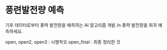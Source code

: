 # 풍련발전량 예측
기후 데이터로부터 풍력 발전량을 예측하는 AI 알고리즘 개발 /n
풍력 발전량을 회귀 예측하세요.


open, open2, open3 : 시행착오
open_final : 최종 정리한 것
